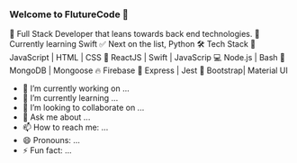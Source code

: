 ### Welcome to FlutureCode 👋

💪 Full Stack Developer that leans towards back end technologies.
🍎 Currently learning Swift
✅ Next on the list, Python
🛠 Tech Stack
👾 JavaScript | HTML | CSS
🐒 ReactJS | Swift | JavaScrip
💻 Node.js | Bash
🦊 MongoDB | Mongoose
🔥 Firebase
🚀 Express | Jest
🌷 Bootstrap| Material UI

- 🔭 I’m currently working on ...
- 🌱 I’m currently learning ...
- 👯 I’m looking to collaborate on ...
- 💬 Ask me about ...
- 📫 How to reach me: ...
- 😄 Pronouns: ...
- ⚡ Fun fact: ...
